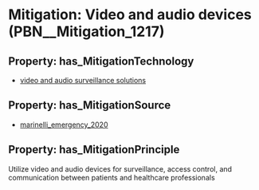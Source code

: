 # Mitigation: __Video and audio devices__ (PBN__Mitigation_1217)

## Property: has_MitigationTechnology

* [video and audio surveillance solutions](../Technology/PBN__Technology_3733)

## Property: has_MitigationSource

* [marinelli_emergency_2020](../Article/PBN__Article_122)

## Property: has_MitigationPrinciple

Utilize video and audio devices for surveillance, access control, and communication between patients and healthcare professionals

